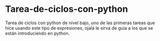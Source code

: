 # Tarea-de-ciclos-con-python
Tarea de ciclos con python de nivel bajo, uno de las primeras tareas que hice usando este tipo de expresiones, ojalá le sirva de guía a los que se están introduciendo en python.
